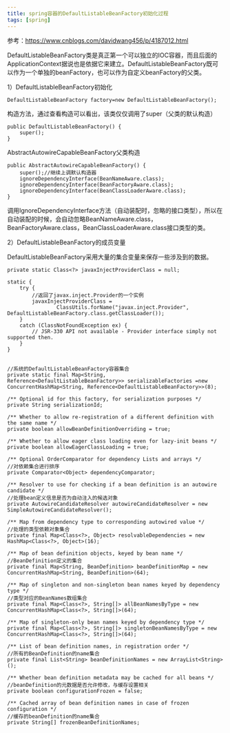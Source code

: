 ```yaml
---
title: spring容器的DefaultListableBeanFactory初始化过程
tags: [spring]
---
```


参考：https://www.cnblogs.com/davidwang456/p/4187012.html

DefaultListableBeanFactory类是真正第一个可以独立的IOC容器，而且后面的ApplicationContext据说也是依据它来建立。DefaultListableBeanFactory既可以作为一个单独的beanFactory，也可以作为自定义beanFactory的父类。

1）DefaultListableBeanFactory初始化

```
DefaultListableBeanFactory factory=new DefaultListableBeanFactory();
```

构造方法，通过查看构造可以看出，该类仅仅调用了super（父类的默认构造）

```
public DefaultListableBeanFactory() {
    super();
}
```

AbstractAutowireCapableBeanFactory父类构造

```
public AbstractAutowireCapableBeanFactory() {
    super();//继续上调默认构造器
    ignoreDependencyInterface(BeanNameAware.class);
    ignoreDependencyInterface(BeanFactoryAware.class);
    ignoreDependencyInterface(BeanClassLoaderAware.class);
}
```

调用IgnoreDependencyInterface方法（自动装配时，忽略的接口类型），所以在自动装配的时候，会自动忽略BeanNameAware.class，BeanFactoryAware.class，BeanClassLoaderAware.class接口类型的类。

2）DefaultListableBeanFactory的成员变量

DefaultListableBeanFactory采用大量的集合变量来保存一些涉及到的数据。

```
private static Class<?> javaxInjectProviderClass = null;

static {
    try {
        //返回了javax.inject.Provider的一个实例
        javaxInjectProviderClass =
                ClassUtils.forName("javax.inject.Provider", DefaultListableBeanFactory.class.getClassLoader());
    }
    catch (ClassNotFoundException ex) {
        // JSR-330 API not available - Provider interface simply not supported then.
    }
}


//系统的DefaultListableBeanFactory容器集合
private static final Map<String, Reference<DefaultListableBeanFactory>> serializableFactories =new ConcurrentHashMap<String, Reference<DefaultListableBeanFactory>>(8);

/** Optional id for this factory, for serialization purposes */
private String serializationId;

/** Whether to allow re-registration of a different definition with the same name */
private boolean allowBeanDefinitionOverriding = true;

/** Whether to allow eager class loading even for lazy-init beans */
private boolean allowEagerClassLoading = true;

/** Optional OrderComparator for dependency Lists and arrays */
//对依赖集合进行排序
private Comparator<Object> dependencyComparator;

/** Resolver to use for checking if a bean definition is an autowire candidate */
//处理bean定义信息是否为自动注入的候选对象
private AutowireCandidateResolver autowireCandidateResolver = new SimpleAutowireCandidateResolver();

/** Map from dependency type to corresponding autowired value */
//处理的类型依赖对象集合
private final Map<Class<?>, Object> resolvableDependencies = new HashMap<Class<?>, Object>(16);

/** Map of bean definition objects, keyed by bean name */
//BeanDefinition定义的集合
private final Map<String, BeanDefinition> beanDefinitionMap = new ConcurrentHashMap<String, BeanDefinition>(64);

/** Map of singleton and non-singleton bean names keyed by dependency type */
//类型对应的BeanNames数组集合
private final Map<Class<?>, String[]> allBeanNamesByType = new ConcurrentHashMap<Class<?>, String[]>(64);

/** Map of singleton-only bean names keyed by dependency type */
private final Map<Class<?>, String[]> singletonBeanNamesByType = new ConcurrentHashMap<Class<?>, String[]>(64);

/** List of bean definition names, in registration order */
//所有的BeanDefinition的name集合
private final List<String> beanDefinitionNames = new ArrayList<String>();

/** Whether bean definition metadata may be cached for all beans */
//beanDefinition的元数据是否允许修改，与缓存设置相关
private boolean configurationFrozen = false;

/** Cached array of bean definition names in case of frozen configuration */
//缓存的beanDefinition的name集合
private String[] frozenBeanDefinitionNames;
```